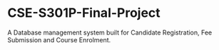 # CSE-S301P-Final-Project
A Database management system built for Candidate Registration, Fee Submission and Course Enrolment.
